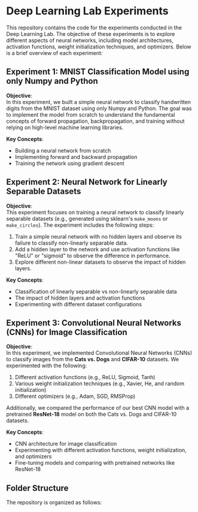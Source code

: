# Deep Learning Lab Experiments

This repository contains the code for the experiments conducted in the Deep Learning Lab. The objective of these experiments is to explore different aspects of neural networks, including model architectures, activation functions, weight initialization techniques, and optimizers. Below is a brief overview of each experiment:

## Experiment 1: MNIST Classification Model using only Numpy and Python

**Objective**:  
In this experiment, we built a simple neural network to classify handwritten digits from the MNIST dataset using only Numpy and Python. The goal was to implement the model from scratch to understand the fundamental concepts of forward propagation, backpropagation, and training without relying on high-level machine learning libraries.

**Key Concepts**:
- Building a neural network from scratch
- Implementing forward and backward propagation
- Training the network using gradient descent

## Experiment 2: Neural Network for Linearly Separable Datasets

**Objective**:  
This experiment focuses on training a neural network to classify linearly separable datasets (e.g., generated using sklearn's `make_moons` or `make_circles`). The experiment includes the following steps:
1. Train a simple neural network with no hidden layers and observe its failure to classify non-linearly separable data.
2. Add a hidden layer to the network and use activation functions like "ReLU" or "sigmoid" to observe the difference in performance.
3. Explore different non-linear datasets to observe the impact of hidden layers.

**Key Concepts**:
- Classification of linearly separable vs non-linearly separable data
- The impact of hidden layers and activation functions
- Experimenting with different dataset configurations

## Experiment 3: Convolutional Neural Networks (CNNs) for Image Classification

**Objective**:  
In this experiment, we implemented Convolutional Neural Networks (CNNs) to classify images from the **Cats vs. Dogs** and **CIFAR-10** datasets. We experimented with the following:
1. Different activation functions (e.g., ReLU, Sigmoid, Tanh)
2. Various weight initialization techniques (e.g., Xavier, He, and random initialization)
3. Different optimizers (e.g., Adam, SGD, RMSProp)

Additionally, we compared the performance of our best CNN model with a pretrained **ResNet-18** model on both the Cats vs. Dogs and CIFAR-10 datasets.

**Key Concepts**:
- CNN architecture for image classification
- Experimenting with different activation functions, weight initialization, and optimizers
- Fine-tuning models and comparing with pretrained networks like ResNet-18

## Folder Structure

The repository is organized as follows:

